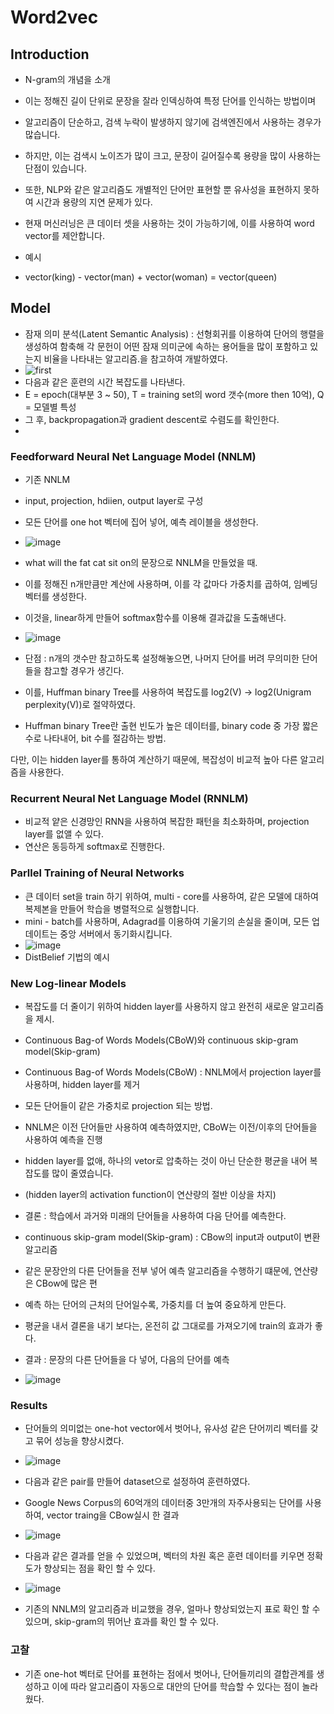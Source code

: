 # Word2vec

## Introduction

-   N-gram의 개념을 소개 
- 이는 정해진 길이 단위로 문장을 잘라 인덱싱하여 특정 단어를 인식하는 방법이며
- 알고리즘이 단순하고, 검색 누락이 발생하지 않기에 검색엔진에서 사용하는 경우가 많습니다.
- 하지만, 이는 검색시 노이즈가 많이 크고, 문장이 길어질수록 용량을 많이 사용하는 단점이 있습니다.
- 또한, NLP와 같은 알고리즘도 개별적인 단어만 표현할 뿐 유사성을 표현하지 못하여 시간과 용량의 지연 문제가 있다.
- 현재 머신러닝은 큰 데이터 셋을 사용하는 것이 가능하기에, 이를 사용하여 word vector를 제안합니다.

-   예시
- vector(king) - vector(man) + vector(woman) = vector(queen)

## Model
- 잠재 의미 분석(Latent Semantic Analysis) : 선형회귀를 이용하여 단어의 행렬을 생성하여 함축해 각 문헌이 어떤 잠재 의미군에 속하는 용어들을 많이 포함하고 있는지 비율을 나타내는 알고리즘.을 참고하여 개발하였다.
- ![first](https://user-images.githubusercontent.com/69898343/124156569-c0f1ee00-dad2-11eb-83f8-cb9d4f163039.png)
-   다음과 같은 훈련의 시간 복잡도를 나타낸다.
- E = epoch(대부분 3 ~ 50), T = training set의 word 갯수(more then 10억), Q = 모델별 특성
- 그 후, backpropagation과 gradient descent로 수렴도를 확인한다.
- 
### Feedforward Neural Net Language Model (NNLM)
- 기존 NNLM
- input, projection, hdiien, output layer로 구성
- 모든 단어를 one hot 벡터에 집어 넣어, 예측 레이블을 생성한다.
- ![image](https://user-images.githubusercontent.com/69898343/124157256-8a68a300-dad3-11eb-8784-843fec93c2e6.png)
- what will the fat cat sit on의 문장으로 NNLM을 만들었을 때.
- 이를 정해진 n개만큼만 계산에 사용하며, 이를 각 값마다 가중치를 곱하여, 임베딩 벡터를 생성한다.
- 이것을, linear하게 만들어 softmax함수를 이용해 결과값을 도출해낸다.
- ![image](https://user-images.githubusercontent.com/69898343/124159814-85f1b980-dad6-11eb-8dd0-066672b08be0.png)

- 단점 : n개의 갯수만 참고하도록 설정해놓으면, 나머지 단어를 버려 무의미한 단어들을 참고할 경우가 생긴다.
- 이를, Huffman binary Tree를 사용하여 복잡도를 log2(V) -> log2(Unigram perplexity(V))로 절약하였다.
- Huffman binary Tree란 출현 빈도가 높은 데이터를, binary code 중 가장 짧은 수로 나타내어, bit 수를 절감하는 방법.

다만, 이는 hidden layer를 통하여 계산하기 때문에, 복잡성이 비교적 높아 다른 알고리즘을 사용한다.

### Recurrent Neural Net Language Model (RNNLM)
- 비교적 얕은 신경망인 RNN을 사용하여 복잡한 패턴을 최소화하며, projection layer를 없앨 수 있다.
- 연산은 동등하게 softmax로 진행한다.

### Parllel Training of Neural Networks
- 큰 데이터 set을 train 하기 위하여, multi - core를 사용하여, 같은 모델에 대하여 복제본을 만들어 학습을 병렬적으로 실행합니다.
- mini - batch를 사용하며, Adagrad를 이용하여 기울기의 손실을 줄이며, 모든 업데이트는 중앙 서버에서 동기화시킵니다.
- ![image](https://user-images.githubusercontent.com/69898343/124161653-a15dc400-dad8-11eb-9e06-68a7ae514e41.png)
-   DistBelief 기법의 예시

### New Log-linear Models
- 복잡도를 더 줄이기 위하여 hidden layer를 사용하지 않고 완전히 새로운 알고리즘을 제시.
- Continuous Bag-of Words Models(CBoW)와 continuous skip-gram model(Skip-gram)
- Continuous Bag-of Words Models(CBoW) : NNLM에서 projection layer를 사용하며, hidden layer를 제거
- 모든 단어들이 같은 가중치로 projection 되는 방법. 
- NNLM은 이전 단어들만 사용하여 예측하였지만, CBoW는 이전/이후의 단어들을 사용하여 예측을 진행 
- hidden layer를 없애, 하나의 vetor로 압축하는 것이 아닌 단순한 평균을 내어 복잡도를 많이 줄였습니다.
- (hidden layer의 activation function이 연산량의 절반 이상을 차지)

- 결론 : 학습에서 과거와 미래의 단어들을 사용하여 다음 단어를 예측한다.

- continuous skip-gram model(Skip-gram) : CBow의 input과 output이 변환 알고리즘
- 같은 문장안의 다른 단어들을 전부 넣어 예측 알고리즘을 수행하기 떄문에, 연산량은 CBow에 많은 편
- 예측 하는 단어의 근처의 단어일수록, 가중치를 더 높여 중요하게 만든다.
- 평균을 내서 결론을 내기 보다는, 온전히 값 그대로를 가져오기에 train의 효과가 좋다.

- 결과 : 문장의 다른 단어들을 다 넣어, 다음의 단어를 예측
- ![image](https://user-images.githubusercontent.com/69898343/124164044-45e10580-dadb-11eb-868f-3cc7b18fff0f.png)




### Results
- 단어들의 의미없는 one-hot vector에서 벗어나, 유사성 같은 단어끼리 벡터를 갖고 묶어 성능을 향상시켰다.
- ![image](https://user-images.githubusercontent.com/69898343/124163989-31047200-dadb-11eb-9075-42ca757b7b6c.png)
- 다음과 같은 pair를 만들어 dataset으로 설정하여 훈련하였다.

- Google News Corpus의 60억개의 데이터중 3만개의 자주사용되는 단어를 사용하여, vector traing을 CBow실시 한 결과
- ![image](https://user-images.githubusercontent.com/69898343/124164337-7fb20c00-dadb-11eb-984c-1811b271d083.png)
 - 다음과 같은 결과를 얻을 수 있었으며, 벡터의 차원 혹은 훈련 데이터를 키우면 정확도가 향상되는 점을 확인 할 수 있다.

- ![image](https://user-images.githubusercontent.com/69898343/124164557-c1db4d80-dadb-11eb-8fad-bb5c1ad0898d.png)

- 기존의 NNLM의 알고리즘과 비교했을 경우, 얼마나 향상되었는지 표로 확인 할 수 있으며, skip-gram의 뛰어난 효과를 확인 할 수 있다.

### 고찰
- 기존 one-hot 벡터로 단어를 표현하는 점에서 벗어나, 단어들끼리의 결합관계를 생성하고 이에 따라 알고리즘이 자동으로 대안의 단어를 학습할 수 있다는 점이 놀라웠다.

